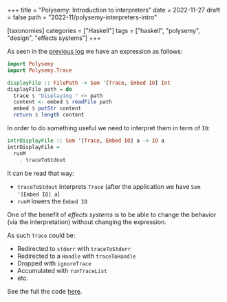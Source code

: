 +++
title = "Polysemy: Introduction to interpreters"
date = 2022-11-27
draft = false
path = "2022-11/polysemy-interpreters-intro"

[taxonomies]
categories = ["Haskell"]
tags = ["haskell", "polysemy", "design", "effects systems"]
+++

As seen in the [previous log](@/2022-11-23_polysemy-intro.md) we have an expression as follows:

```haskell
import Polysemy
import Polysemy.Trace

displayFile :: FilePath -> Sem '[Trace, Embed IO] Int
displayFile path = do
  trace $ "Displaying " <> path
  content <- embed $ readFile path
  embed $ putStr content
  return $ length content
```

In order to do something useful we need to interpret them in term of `IO`:

```haskell
intrDisplayFile :: Sem '[Trace, Embed IO] a -> IO a
intrDisplayFile =
  runM
    . traceToStdout
```

It can be read that way:

* `traceToStdout` interprets `Trace` (after the application we have `Sem '[Embed IO] a`)
* `runM` lowers the `Embed IO`

One of the benefit of _effects systems_ is to be able to change the behavior (via the interpretation) without changing the expression.

As such `Trace` could be:

* Redirected to `stderr` with `traceToStderr`
* Redirected to a `Handle` with `traceToHandle`
* Dropped with `ignoreTrace`
* Accumulated with `runTraceList`
* etc.

See the full the code [here](https://github.com/blackheaven/blackheaven.github.io/blob/master/content/code/polysemy/src/Intro.hs).
